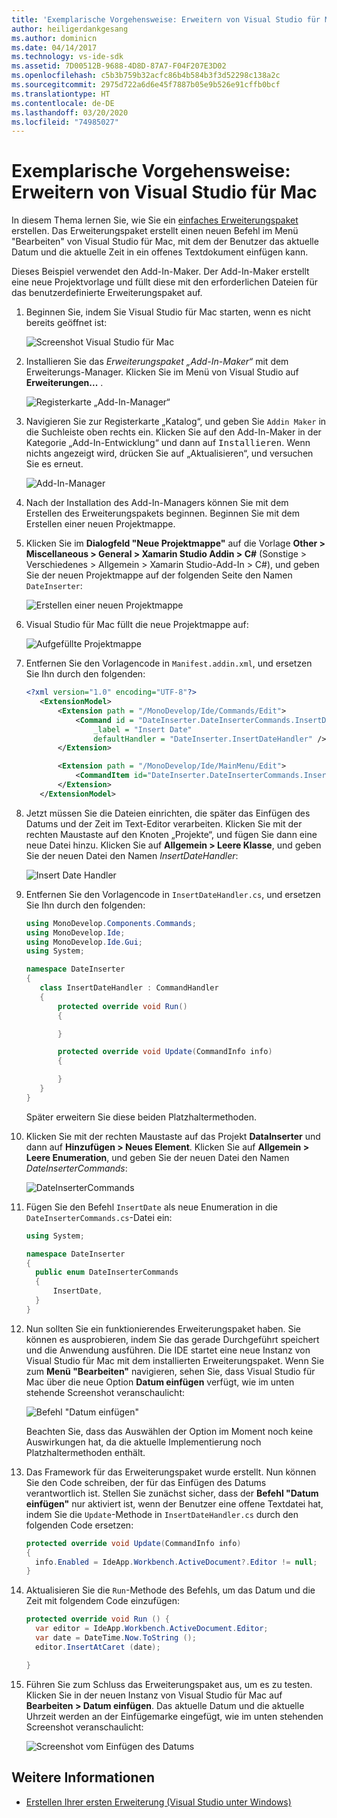 ```yaml
---
title: 'Exemplarische Vorgehensweise: Erweitern von Visual Studio für Mac'
author: heiligerdankgesang
ms.author: dominicn
ms.date: 04/14/2017
ms.technology: vs-ide-sdk
ms.assetid: 7D00512B-9688-4D8D-87A7-F04F207E3D02
ms.openlocfilehash: c5b3b759b32acfc86b4b584b3f3d52298c138a2c
ms.sourcegitcommit: 2975d722a6d6e45f7887b05e9b526e91cffb0bcf
ms.translationtype: HT
ms.contentlocale: de-DE
ms.lasthandoff: 03/20/2020
ms.locfileid: "74985027"
---
```

# <a name="extending-visual-studio-for-mac-walkthrough"></a>Exemplarische Vorgehensweise: Erweitern von Visual Studio für Mac

In diesem Thema lernen Sie, wie Sie ein [einfaches Erweiterungspaket](https://github.com/mjh4/AddIns/tree/master/DateInserter) erstellen. Das Erweiterungspaket erstellt einen neuen Befehl im Menü "Bearbeiten" von Visual Studio für Mac, mit dem der Benutzer das aktuelle Datum und die aktuelle Zeit in ein offenes Textdokument einfügen kann.

Dieses Beispiel verwendet den Add-In-Maker. Der Add-In-Maker erstellt eine neue Projektvorlage und füllt diese mit den erforderlichen Dateien für das benutzerdefinierte Erweiterungspaket auf.

1. Beginnen Sie, indem Sie Visual Studio für Mac starten, wenn es nicht bereits geöffnet ist:

   ![Screenshot Visual Studio für Mac](media/extending-visual-studio-mac-addin3.png)

2. Installieren Sie das _Erweiterungspaket „Add-In-Maker“_ mit dem Erweiterungs-Manager. Klicken Sie im Menü von Visual Studio auf **Erweiterungen...** .

   ![Registerkarte „Add-In-Manager“](media/extending-visual-studio-mac-addin4.png)

3. Navigieren Sie zur Registerkarte „Katalog“, und geben Sie `Addin Maker` in die Suchleiste oben rechts ein. Klicken Sie auf den Add-In-Maker in der Kategorie „Add-In-Entwicklung“ und dann auf <kbd>Installieren</kbd>. Wenn nichts angezeigt wird, drücken Sie auf „Aktualisieren“, und versuchen Sie es erneut.

   ![Add-In-Manager](media/extending-visual-studio-mac-addin5.png)

4. Nach der Installation des Add-In-Managers können Sie mit dem Erstellen des Erweiterungspakets beginnen. Beginnen Sie mit dem Erstellen einer neuen Projektmappe.

5. Klicken Sie im **Dialogfeld "Neue Projektmappe"** auf die Vorlage **Other > Miscellaneous > General > Xamarin Studio Addin > C#** (Sonstige > Verschiedenes > Allgemein > Xamarin Studio-Add-In > C#), und geben Sie der neuen Projektmappe auf der folgenden Seite den Namen `DateInserter`:

   ![Erstellen einer neuen Projektmappe](media/extending-visual-studio-mac-addin7New.png)

6. Visual Studio für Mac füllt die neue Projektmappe auf:

   ![Aufgefüllte Projektmappe](media/extending-visual-studio-mac-addin8.png)

7. Entfernen Sie den Vorlagencode in `Manifest.addin.xml`, und ersetzen Sie Ihn durch den folgenden:

   ```xml
   <?xml version="1.0" encoding="UTF-8"?>
      <ExtensionModel>
          <Extension path = "/MonoDevelop/Ide/Commands/Edit">
              <Command id = "DateInserter.DateInserterCommands.InsertDate"
                  _label = "Insert Date"
                  defaultHandler = "DateInserter.InsertDateHandler" />
          </Extension>

          <Extension path = "/MonoDevelop/Ide/MainMenu/Edit">
              <CommandItem id="DateInserter.DateInserterCommands.InsertDate" />
          </Extension>
      </ExtensionModel>
   ```

8. Jetzt müssen Sie die Dateien einrichten, die später das Einfügen des Datums und der Zeit im Text-Editor verarbeiten. Klicken Sie mit der rechten Maustaste auf den Knoten „Projekte“, und fügen Sie dann eine neue Datei hinzu. Klicken Sie auf **Allgemein > Leere Klasse**, und geben Sie der neuen Datei den Namen *InsertDateHandler*:

   ![Insert Date Handler](media/extending-visual-studio-mac-addin9.png)

9. Entfernen Sie den Vorlagencode in `InsertDateHandler.cs`, und ersetzen Sie Ihn durch den folgenden:

   ```cs
   using MonoDevelop.Components.Commands;
   using MonoDevelop.Ide;
   using MonoDevelop.Ide.Gui;
   using System;

   namespace DateInserter
   {
      class InsertDateHandler : CommandHandler
      {
          protected override void Run()
          {

          }

          protected override void Update(CommandInfo info)
          {

          }
      }
   }
   ```

   Später erweitern Sie diese beiden Platzhaltermethoden.

10. Klicken Sie mit der rechten Maustaste auf das Projekt **DataInserter** und dann auf **Hinzufügen > Neues Element**. Klicken Sie auf **Allgemein > Leere Enumeration**, und geben Sie der neuen Datei den Namen *DateInserterCommands*:

    ![DateInserterCommands](media/extending-visual-studio-mac-addin10.png)

11. Fügen Sie den Befehl `InsertDate` als neue Enumeration in die `DateInserterCommands.cs`-Datei ein:

    ``` cs
    using System;

    namespace DateInserter
    {
      public enum DateInserterCommands
      {
          InsertDate,
      }
    }
    ```

12. Nun sollten Sie ein funktionierendes Erweiterungspaket haben. Sie können es ausprobieren, indem Sie das gerade Durchgeführt speichert und die Anwendung ausführen. Die IDE startet eine neue Instanz von Visual Studio für Mac mit dem installierten Erweiterungspaket. Wenn Sie zum **Menü "Bearbeiten"** navigieren, sehen Sie, dass Visual Studio für Mac über die neue Option **Datum einfügen** verfügt, wie im unten stehende Screenshot veranschaulicht:

    ![Befehl "Datum einfügen"](media/extending-visual-studio-mac-addin11.png)

    Beachten Sie, dass das Auswählen der Option im Moment noch keine Auswirkungen hat, da die aktuelle Implementierung noch Platzhaltermethoden enthält.

13. Das Framework für das Erweiterungspaket wurde erstellt. Nun können Sie den Code schreiben, der für das Einfügen des Datums verantwortlich ist. Stellen Sie zunächst sicher, dass der **Befehl "Datum einfügen"** nur aktiviert ist, wenn der Benutzer eine offene Textdatei hat, indem Sie die `Update`-Methode in `InsertDateHandler.cs` durch den folgenden Code ersetzen:

    ```cs
    protected override void Update(CommandInfo info)
    {
      info.Enabled = IdeApp.Workbench.ActiveDocument?.Editor != null;
    }
    ```

14. Aktualisieren Sie die `Run`-Methode des Befehls, um das Datum und die Zeit mit folgendem Code einzufügen:

    ``` cs
    protected override void Run () {
      var editor = IdeApp.Workbench.ActiveDocument.Editor;
      var date = DateTime.Now.ToString ();
      editor.InsertAtCaret (date);

    }
    ```

15. Führen Sie zum Schluss das Erweiterungspaket aus, um es zu testen. Klicken Sie in der neuen Instanz von Visual Studio für Mac auf **Bearbeiten > Datum einfügen**. Das aktuelle Datum und die aktuelle Uhrzeit werden an der Einfügemarke eingefügt, wie im unten stehenden Screenshot veranschaulicht:

    ![Screenshot vom Einfügen des Datums](media/extending-visual-studio-mac-addin12.png)

## <a name="see-also"></a>Weitere Informationen

- [Erstellen Ihrer ersten Erweiterung (Visual Studio unter Windows)](/visualstudio/extensibility/extensibility-hello-world)
